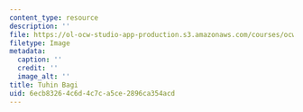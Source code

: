 ```yaml
---
content_type: resource
description: ''
file: https://ol-ocw-studio-app-production.s3.amazonaws.com/courses/ocw-www/86dcd75885f745d9b4e42dad1b449d8c_tuhin-bagi2-th.jpg
filetype: Image
metadata:
  caption: ''
  credit: ''
  image_alt: ''
title: Tuhin Bagi
uid: 6ecb8326-4c6d-4c7c-a5ce-2896ca354acd
---
```

